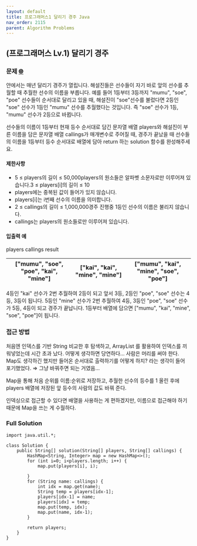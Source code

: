 ```yaml
---
layout: default
title: 프로그래머스1 달리기 경주 Java
nav_order: 2115
parent: Algorithm Problems
---
```


## **(프로그래머스 Lv.1) 달리기 경주**

### **문제 [🌐](https://school.programmers.co.kr/learn/courses/30/lessons/178871)**

얀에서는 매년 달리기 경주가 열립니다. 해설진들은 선수들이 자기 바로 앞의 선수를 추월할 때 추월한 선수의 이름을 부릅니다. 예를 들어 1등부터 3등까지 "mumu", "soe", "poe" 선수들이 순서대로 달리고 있을 때, 해설진이 "soe"선수를 불렀다면 2등인 "soe" 선수가 1등인 "mumu" 선수를 추월했다는 것입니다. 즉 "soe" 선수가 1등, "mumu" 선수가 2등으로 바뀝니다.

선수들의 이름이 1등부터 현재 등수 순서대로 담긴 문자열 배열 players와 해설진이 부른 이름을 담은 문자열 배열 callings가 매개변수로 주어질 때, 경주가 끝났을 때 선수들의 이름을 1등부터 등수 순서대로 배열에 담아 return 하는 solution 함수를 완성해주세요.

#### **제한사항**

-   5 ≤ players의 길이 ≤ 50,000players의 원소들은 알파벳 소문자로만 이루어져 있습니다.3 ≤ players\[i\]의 길이 ≤ 10
-   players에는 중복된 값이 들어가 있지 않습니다.
-   players\[i\]는 i번째 선수의 이름을 의미합니다.
-   2 ≤ callings의 길이 ≤ 1,000,000경주 진행중 1등인 선수의 이름은 불리지 않습니다.
-   callings는 players의 원소들로만 이루어져 있습니다.

#### **입출력 예**

players callings result

| \["mumu", "soe", "poe", "kai", "mine"\] | \["kai", "kai", "mine", "mine"\] | \["mumu", "kai", "mine", "soe", "poe"\] |
| --- | --- | --- |

4등인 "kai" 선수가 2번 추월하여 2등이 되고 앞서 3등, 2등인 "poe", "soe" 선수는 4등, 3등이 됩니다. 5등인 "mine" 선수가 2번 추월하여 4등, 3등인 "poe", "soe" 선수가 5등, 4등이 되고 경주가 끝납니다. 1등부터 배열에 담으면 \["mumu", "kai", "mine", "soe", "poe"\]이 됩니다.

### **접근 방법**

처음엔 인덱스를 기반 String 비교한 후 탐색하고, ArrayList 를 활용하여 인덱스를 끼워넣었는데 시간 초과 났다. 어떻게 생각하면 당연하다… 사람은 머리를 써야 한다. Map도 생각하긴 했지만 들어온 순서대로 출력하기를 어떻게 하지? 라는 생각이 들어 포기했었다. ⇒ 그냥 바꿔주면 되는 거였음…

Map을 통해 처음 순위를 이름:순위로 저장하고, 추월한 선수의 등수를 1 올린 후에 players 배열에 저장된 앞 등수의 사람의 값도 바꿔 준다.

인덱싱으로 접근할 수 있다면 배열을 사용하는 게 편하겠지만, 이름으로 접근해야 하기 때문에 Map을 쓰는 게 수월하다.

### **Full Solution**

```
import java.util.*; 

class Solution {
    public String[] solution(String[] players, String[] callings) {
        HashMap<String, Integer> map = new HashMap<>();
        for (int i=0; i<players.length; i++) {
            map.put(players[i], i);
            
        }
        for (String name: callings) {
            int idx = map.get(name);
            String temp = players[idx-1];
            players[idx-1] = name;
            players[idx] = temp;
            map.put(temp, idx);
            map.put(name, idx-1);
        }
        
        return players;
    }
}
```